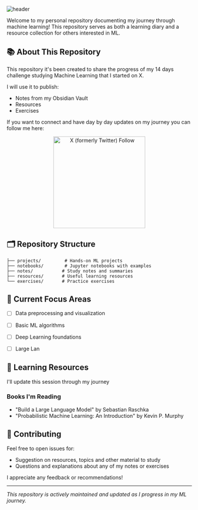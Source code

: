 ![header](assets/all_you_need.png)

Welcome to my personal repository documenting my journey through machine learning! This repository serves as both a learning diary and a resource collection for others interested in ML.

## 📚 About This Repository

This repository it's been created to share the progress of my 14 days challenge studying Machine Learning that I started on X. 

I will use it to publish: 

- Notes from my Obsidian Vault
- Resources 
- Exercises 

If you want to connect and have day by day updates on my journey you can follow me here: 

<div align="center">
  <img alt="X (formerly Twitter) Follow" src="https://img.shields.io/twitter/follow/TicodeVinci" width=250>
</div>


## 🗂️ Repository Structure

```
├── projects/         # Hands-on ML projects
├── notebooks/        # Jupyter notebooks with examples
├── notes/           # Study notes and summaries
├── resources/       # Useful learning resources
└── exercises/       # Practice exercises
```

## 🎯 Current Focus Areas

- [ ] Data preprocessing and visualization
- [ ] Basic ML algorithms
- [ ] Deep Learning foundations
- [ ] Large Lan


## 📖 Learning Resources

I'll update this session through my journey

### Books I'm Reading
- "Build a Large Language Model" by Sebastian Raschka
- "Probabilistic Machine Learning: An Introduction" by Kevin P. Murphy


## 🤝 Contributing

Feel free to open issues for: 

- Suggestion on resources, topics and other material to study
- Questions and explanations about any of my notes or exercises

I appreciate any feedback or recommendations!

---
*This repository is actively maintained and updated as I progress in my ML journey.*
